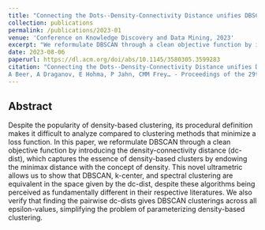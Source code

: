 ```yaml
---
title: "Connecting the Dots--Density-Connectivity Distance unifies DBSCAN, k-Center and Spectral Clustering"
collection: publications
permalink: /publications/2023-01
venue: 'Conference on Knowledge Discovery and Data Mining, 2023'
excerpt: "We reformulate DBSCAN through a clean objective function by introducing the density-connectivity distance (dc-dist), which captures the essence of density-based clusters by endowing the minimax distance with the concept of density. This novel ultrametric allows us to show that DBSCAN, k-center, and spectral clustering are equivalent in the space given by the dc-dist, despite these algorithms being perceived as fundamentally different in their respective literatures. "
date: 2023-08-06
paperurl: https://dl.acm.org/doi/abs/10.1145/3580305.3599283
citation: "Connecting the Dots--Density-Connectivity Distance unifies DBSCAN, k-Center and Spectral Clustering
A Beer, A Draganov, E Hohma, P Jahn, CMM Frey… - Proceedings of the 29th ACM SIGKDD Conference on Knowledge Discovery and Data Mining, 2023<br/>"
---
```


## Abstract
Despite the popularity of density-based clustering, its procedural definition makes it difficult to analyze compared to clustering methods that minimize a loss function. In this paper, we reformulate DBSCAN through a clean objective function by introducing the density-connectivity distance (dc-dist), which captures the essence of density-based clusters by endowing the minimax distance with the concept of density. This novel ultrametric allows us to show that DBSCAN, k-center, and spectral clustering are equivalent in the space given by the dc-dist, despite these algorithms being perceived as fundamentally different in their respective literatures. We also verify that finding the pairwise dc-dists gives DBSCAN clusterings across all epsilon-values, simplifying the problem of parameterizing density-based clustering.
